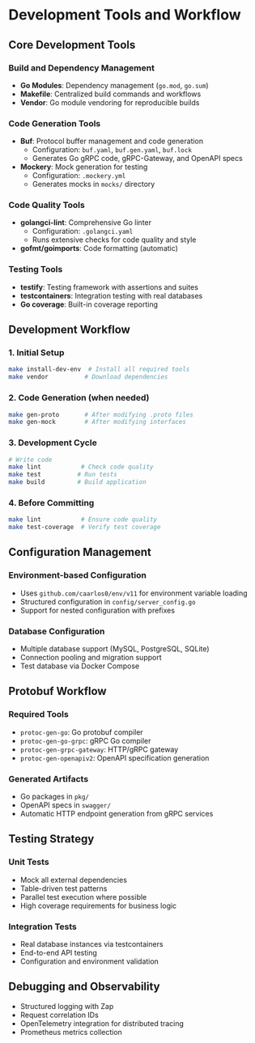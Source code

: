 # Development Tools and Workflow

## Core Development Tools

### Build and Dependency Management
- **Go Modules**: Dependency management (`go.mod`, `go.sum`)
- **Makefile**: Centralized build commands and workflows
- **Vendor**: Go module vendoring for reproducible builds

### Code Generation Tools
- **Buf**: Protocol buffer management and code generation
  - Configuration: `buf.yaml`, `buf.gen.yaml`, `buf.lock`
  - Generates Go gRPC code, gRPC-Gateway, and OpenAPI specs
- **Mockery**: Mock generation for testing
  - Configuration: `.mockery.yml`
  - Generates mocks in `mocks/` directory

### Code Quality Tools
- **golangci-lint**: Comprehensive Go linter
  - Configuration: `.golangci.yaml`
  - Runs extensive checks for code quality and style
- **gofmt/goimports**: Code formatting (automatic)

### Testing Tools
- **testify**: Testing framework with assertions and suites
- **testcontainers**: Integration testing with real databases
- **Go coverage**: Built-in coverage reporting

## Development Workflow

### 1. Initial Setup
```bash
make install-dev-env  # Install all required tools
make vendor          # Download dependencies
```

### 2. Code Generation (when needed)
```bash
make gen-proto       # After modifying .proto files
make gen-mock        # After modifying interfaces
```

### 3. Development Cycle
```bash
# Write code
make lint           # Check code quality
make test          # Run tests
make build         # Build application
```

### 4. Before Committing
```bash
make lint           # Ensure code quality
make test-coverage  # Verify test coverage
```

## Configuration Management

### Environment-based Configuration
- Uses `github.com/caarlos0/env/v11` for environment variable loading
- Structured configuration in `config/server_config.go`
- Support for nested configuration with prefixes

### Database Configuration
- Multiple database support (MySQL, PostgreSQL, SQLite)
- Connection pooling and migration support
- Test database via Docker Compose

## Protobuf Workflow

### Required Tools
- `protoc-gen-go`: Go protobuf compiler
- `protoc-gen-go-grpc`: gRPC Go compiler
- `protoc-gen-grpc-gateway`: HTTP/gRPC gateway
- `protoc-gen-openapiv2`: OpenAPI specification generation

### Generated Artifacts
- Go packages in `pkg/`
- OpenAPI specs in `swagger/`
- Automatic HTTP endpoint generation from gRPC services

## Testing Strategy

### Unit Tests
- Mock all external dependencies
- Table-driven test patterns
- Parallel test execution where possible
- High coverage requirements for business logic

### Integration Tests
- Real database instances via testcontainers
- End-to-end API testing
- Configuration and environment validation

## Debugging and Observability
- Structured logging with Zap
- Request correlation IDs
- OpenTelemetry integration for distributed tracing
- Prometheus metrics collection